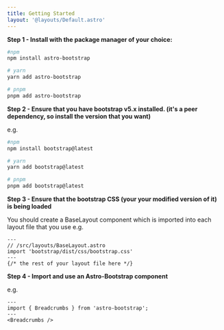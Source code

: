 ```yaml
---
title: Getting Started
layout: '@layouts/Default.astro'
---
```


**Step 1 - Install with the package manager of your choice:**

```bash
#npm
npm install astro-bootstrap

# yarn
yarn add astro-bootstrap

# pnpm
pnpm add astro-bootstrap
```

**Step 2 - Ensure that you have bootstrap v5.x installed. (it's a peer dependency, so install the version that you want)**

e.g.

```bash
#npm
npm install bootstrap@latest

# yarn
yarn add bootstrap@latest

# pnpm
pnpm add bootstrap@latest
```

**Step 3 - Ensure that the bootstrap CSS (your your modified version of it) is being loaded**

You should create a BaseLayout component which is imported into each layout file that you use e.g.

```astro
---
// /src/layouts/BaseLayout.astro
import 'bootstrap/dist/css/bootstrap.css'
---
{/* the rest of your layout file here */}
```

**Step 4 - Import and use an Astro-Bootstrap component**

e.g.

```astro
---
import { Breadcrumbs } from 'astro-bootstrap';
---
<Breadcrumbs />
```
